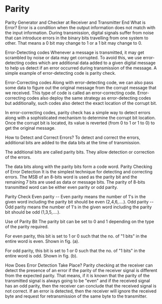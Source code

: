 # Parity
Parity Generator and Checker at Receiver and Transmitter End
What is Error?
Error is a condition when the output information does not match with the input information. During transmission, digital signals suffer from noise that can introduce errors in the binary bits travelling from one system to other. That means a 0 bit may change to 1 or a 1 bit may change to 0.

Error-Detecting codes
Whenever a message is transmitted, it may get scrambled by noise or data may get corrupted. To avoid this, we use error-detecting codes which are additional data added to a given digital message to help us detect if an error occurred during transmission of the message. A simple example of error-detecting code is parity check.

Error-Correcting codes
Along with error-detecting code, we can also pass some data to figure out the original message from the corrupt message that we received. This type of code is called an error-correcting code. Error-correcting codes also deploy the same strategy as error-detecting codes but additionally, such codes also detect the exact location of the corrupt bit.

In error-correcting codes, parity check has a simple way to detect errors along with a sophisticated mechanism to determine the corrupt bit location. Once the corrupt bit is located, its value is reverted (from 0 to 1 or 1 to 0) to get the original message.

How to Detect and Correct Errors?
To detect and correct the errors, additional bits are added to the data bits at the time of transmission.

The additional bits are called parity bits. They allow detection or correction of the errors.

The data bits along with the parity bits form a code word.
Parity Checking of Error Detection
It is the simplest technique for detecting and correcting errors. The MSB of an 8-bits word is used as the parity bit and the remaining 7 bits are used as data or message bits. The parity of 8-bits transmitted word can be either even parity or odd parity.

Parity Check
Even parity -- Even parity means the number of 1's in the given word including the parity bit should be even (2,4,6,....).
Odd parity -- Odd parity means the number of 1's in the given word including the parity bit should be odd (1,3,5,....).


Use of Parity Bit
The parity bit can be set to 0 and 1 depending on the type of the parity required.

For even parity, this bit is set to 1 or 0 such that the no. of "1 bits" in the entire word is even. Shown in fig. (a).

For odd parity, this bit is set to 1 or 0 such that the no. of "1 bits" in the entire word is odd. Shown in fig. (b).

How Does Error Detection Take Place?
Parity checking at the receiver can detect the presence of an error if the parity of the receiver signal is different from the expected parity. That means, if it is known that the parity of the transmitted signal is always going to be "even" and if the received signal has an odd parity, then the receiver can conclude that the received signal is not correct. If an error is detected, then the receiver will ignore the received byte and request for retransmission of the same byte to the transmitter.
